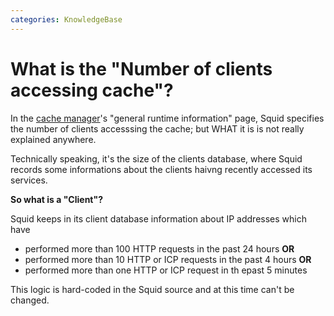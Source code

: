 ```yaml
---
categories: KnowledgeBase
---
```

# What is the "Number of clients accessing cache"?

In the [cache manager](/Features/CacheManager)'s
"general runtime information" page, Squid specifies the number of
clients accesssing the cache; but WHAT it is is not really explained
anywhere.

Technically speaking, it's the size of the clients database, where Squid
records some informations about the clients haivng recently accessed its
services.

**So what is a "Client"?**

Squid keeps in its client database information about IP addresses which
have

- performed more than 100 HTTP requests in the past 24 hours **OR**
- performed more than 10 HTTP or ICP requests in the past 4 hours
    **OR**
- performed more than one HTTP or ICP request in th epast 5 minutes

This logic is hard-coded in the Squid source and at this time can't be
changed.